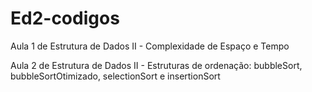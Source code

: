 # Ed2-codigos
Aula 1 de Estrutura de Dados II - Complexidade de Espaço e Tempo

Aula 2 de Estrutura de Dados II - Estruturas de ordenação: bubbleSort, bubbleSortOtimizado, selectionSort e insertionSort
